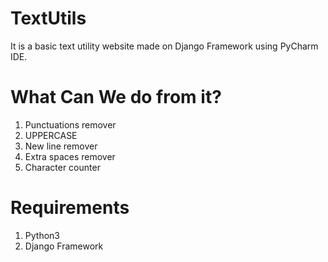 # TextUtils

It is a basic text utility website made on Django Framework using PyCharm IDE.

# What Can We do from it?
1. Punctuations remover
2. UPPERCASE
3. New line remover
4. Extra spaces remover
5. Character counter

# Requirements
1. Python3
2. Django Framework
